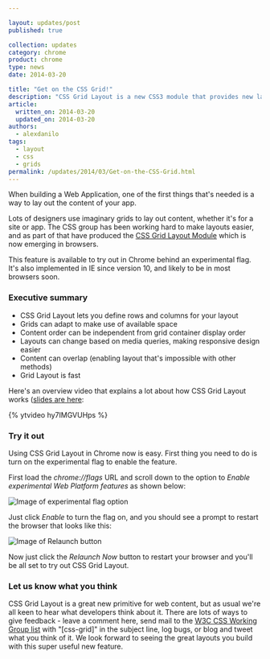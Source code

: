 ```yaml
---

layout: updates/post
published: true

collection: updates
category: chrome
product: chrome
type: news
date: 2014-03-20

title: "Get on the CSS Grid!"
description: "CSS Grid Layout is a new CSS3 module that provides new layout primitives that are ideal for web applications."
article:
  written_on: 2014-03-20
  updated_on: 2014-03-20
authors:
  - alexdanilo
tags:
  - layout
  - css
  - grids
permalink: /updates/2014/03/Get-on-the-CSS-Grid.html
---
```

When building a Web Application, one of the first things that's needed is a way to lay out the content of your app.

Lots of designers use imaginary grids to lay out content, whether it's for a site or app. The CSS group has been working hard to make layouts easier, and as part of that have produced the [CSS Grid Layout Module](http://www.w3.org/TR/css-grid-1/) which is now emerging in browsers.

This feature is available to try out in Chrome behind an experimental flag. It's also implemented in IE since version 10, and likely to be in most browsers soon.

### Executive summary

* CSS Grid Layout lets you define rows and columns for your layout
* Grids can adapt to make use of available space
* Content order can be independent from grid container display order
* Layouts can change based on media queries, making responsive design easier
* Content can overlap (enabling layout that's impossible with other methods)
* Grid Layout is fast

Here's an overview video that explains a lot about how CSS Grid Layout works ([slides are here](http://sydcss-grid.appspot.com/""):

{% ytvideo hy7IMGVUHps %} 

### Try it out

Using CSS Grid Layout in Chrome now is easy. First thing you need to do is turn on the experimental flag to enable the feature.

First load the _chrome://flags_ URL and scroll down to the option to _Enable experimental Web Platform features_ as shown below:

<img src="http://sydcss-grid.appspot.com/images/enable-flag.png" alt="Image of experimental flag option"/>

Just click _Enable_ to turn the flag on, and you should see a prompt to restart the browser that looks like this:

<img src="http://sydcss-grid.appspot.com/images/enable-relaunch.png" alt="Image of Relaunch button"/>

Now just click the _Relaunch Now_ button to restart your browser and you'll be all set to try out CSS Grid Layout.

### Let us know what you think

CSS Grid Layout is a great new primitive for web content, but as usual we're all keen to hear what developers think about it. There are lots of ways to give feedback - leave a comment here, send mail to the [W3C CSS Working Group list](mailto:www-style@w3.org) with "[css-grid]" in the subject line, log bugs, or blog and tweet what you think of it. We look forward to seeing the great layouts you build with this super useful new feature.
